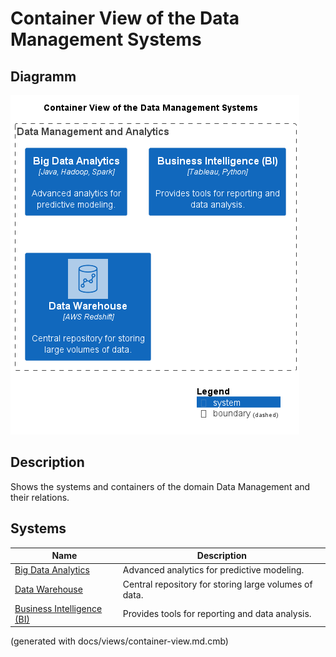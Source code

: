 # Container View of the Data Management Systems

## Diagramm
![Container View of the Data Management Systems](../../mybank/data-management/container-view.png)

## Description
Shows the systems and containers of the domain Data Management and their relations.
## Systems
| Name | Description |
|---|---|
| [Big Data Analytics](../../mybank/data-management/big-data-analytics-system.md) | Advanced analytics for predictive modeling. |
| [Data Warehouse](../../mybank/data-management/data-warehouse-system.md) | Central repository for storing large volumes of data. |
| [Business Intelligence (BI)](../../mybank/data-management/business-intelligence-system.md) | Provides tools for reporting and data analysis. |


(generated with docs/views/container-view.md.cmb)
